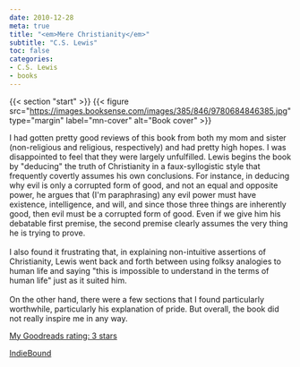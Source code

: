 ```yaml
---
date: 2010-12-28
meta: true
title: "<em>Mere Christianity</em>"
subtitle: "C.S. Lewis"
toc: false
categories:
- C.S. Lewis
- books
---
```


{{< section "start" >}}
{{< figure src="https://images.booksense.com/images/385/846/9780684846385.jpg" type="margin" label="mn-cover" alt="Book cover" >}}

I had gotten pretty good reviews of this book from both my mom and sister (non-religious and religious, respectively) and had pretty high hopes. I was disappointed to feel that they were largely unfulfilled. Lewis begins the book by "deducing" the truth of Christianity in a faux-syllogistic style that frequently covertly assumes his own conclusions. For instance, in deducing why evil is only a corrupted form of good, and not an equal and opposite power, he argues that (I'm paraphrasing) any evil power must have existence, intelligence, and will, and since those three things are inherently good, then evil must be a corrupted form of good. Even if we give him his debatable first premise, the second premise clearly assumes the very thing he is trying to prove.<br /><br />I also found it frustrating that, in explaining non-intuitive assertions of Christianity, Lewis went back and forth between using folksy analogies to human life and saying "this is impossible to understand in the terms of human life" just as it suited him. <br /><br />On the other hand, there were a few sections that I found particularly worthwhile, particularly his explanation of pride. But overall, the book did not really inspire me in any way.

[My Goodreads rating: 3 stars](https://www.goodreads.com/review/show/137287974)  

[IndieBound](https://www.indiebound.org/book/9780684846385)
